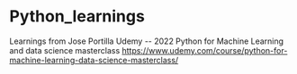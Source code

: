# Python_learnings
Learnings from Jose Portilla Udemy -- 2022 Python for Machine Learning and data science masterclass
https://www.udemy.com/course/python-for-machine-learning-data-science-masterclass/
